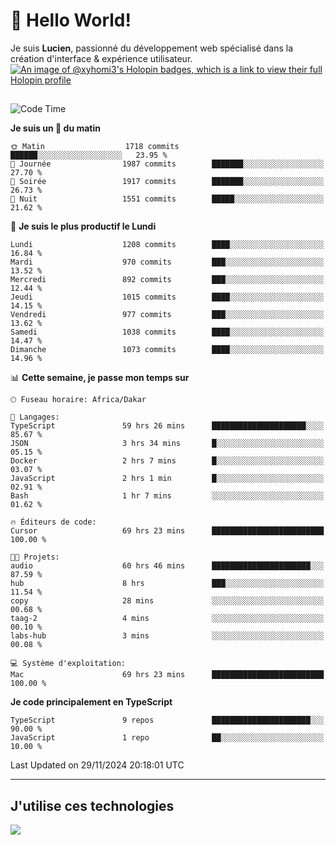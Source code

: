# 👋 Hello World!

Je suis **Lucien**, passionné du développement web spécialisé dans la création d'interface & expérience utilisateur.
[![An image of @xyhomi3's Holopin badges, which is a link to view their full Holopin profile](https://holopin.me/xyhomi3)](https://holopin.io/@xyhomi3)

##

<!--START_SECTION:waka-->
![Code Time](http://img.shields.io/badge/Code%20Time-2%2C659%20hrs%2051%20mins-blue)

**Je suis un 🐤 du matin** 

```text
🌞 Matin                  1718 commits        ██████░░░░░░░░░░░░░░░░░░░   23.95 % 
🌆 Journée                1987 commits        ███████░░░░░░░░░░░░░░░░░░   27.70 % 
🌃 Soirée                 1917 commits        ███████░░░░░░░░░░░░░░░░░░   26.73 % 
🌙 Nuit                   1551 commits        █████░░░░░░░░░░░░░░░░░░░░   21.62 % 
```
📅 **Je suis le plus productif le Lundi** 

```text
Lundi                    1208 commits        ████░░░░░░░░░░░░░░░░░░░░░   16.84 % 
Mardi                    970 commits         ███░░░░░░░░░░░░░░░░░░░░░░   13.52 % 
Mercredi                 892 commits         ███░░░░░░░░░░░░░░░░░░░░░░   12.44 % 
Jeudi                    1015 commits        ████░░░░░░░░░░░░░░░░░░░░░   14.15 % 
Vendredi                 977 commits         ███░░░░░░░░░░░░░░░░░░░░░░   13.62 % 
Samedi                   1038 commits        ████░░░░░░░░░░░░░░░░░░░░░   14.47 % 
Dimanche                 1073 commits        ████░░░░░░░░░░░░░░░░░░░░░   14.96 % 
```


📊 **Cette semaine, je passe mon temps sur** 

```text
🕑︎ Fuseau horaire: Africa/Dakar

💬 Langages: 
TypeScript               59 hrs 26 mins      █████████████████████░░░░   85.67 % 
JSON                     3 hrs 34 mins       █░░░░░░░░░░░░░░░░░░░░░░░░   05.15 % 
Docker                   2 hrs 7 mins        █░░░░░░░░░░░░░░░░░░░░░░░░   03.07 % 
JavaScript               2 hrs 1 min         █░░░░░░░░░░░░░░░░░░░░░░░░   02.91 % 
Bash                     1 hr 7 mins         ░░░░░░░░░░░░░░░░░░░░░░░░░   01.62 % 

🔥 Éditeurs de code: 
Cursor                   69 hrs 23 mins      █████████████████████████   100.00 % 

🐱‍💻 Projets: 
audio                    60 hrs 46 mins      ██████████████████████░░░   87.59 % 
hub                      8 hrs               ███░░░░░░░░░░░░░░░░░░░░░░   11.54 % 
copy                     28 mins             ░░░░░░░░░░░░░░░░░░░░░░░░░   00.68 % 
taag-2                   4 mins              ░░░░░░░░░░░░░░░░░░░░░░░░░   00.10 % 
labs-hub                 3 mins              ░░░░░░░░░░░░░░░░░░░░░░░░░   00.08 % 

💻 Système d'exploitation: 
Mac                      69 hrs 23 mins      █████████████████████████   100.00 % 
```

**Je code principalement en TypeScript** 

```text
TypeScript               9 repos             ██████████████████████░░░   90.00 % 
JavaScript               1 repo              ██░░░░░░░░░░░░░░░░░░░░░░░   10.00 % 
```




 Last Updated on 29/11/2024 20:18:01 UTC
<!--END_SECTION:waka-->
---

## J'utilise ces technologies

<p align="left">
  <a href="https://skillicons.dev">
    <img src="https://skillicons.dev/icons?i=ts,js,md,scss,tailwind,react,docker,express,astro,vite,nextjs,vercel,figma,ableton" />
  </a>
</p>

